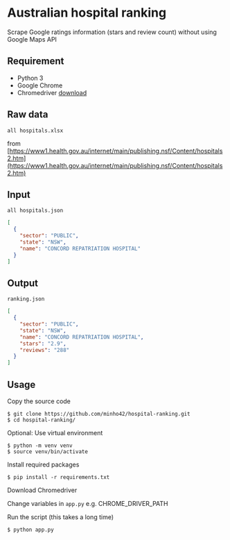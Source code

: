 # Australian hospital ranking

Scrape Google ratings information (stars and review count) without using Google Maps API

## Requirement

- Python 3
- Google Chrome
- Chromedriver [download](https://chromedriver.chromium.org/downloads)

## Raw data

`all hospitals.xlsx`

from [https://www1.health.gov.au/internet/main/publishing.nsf/Content/hospitals2.htm](https://www1.health.gov.au/internet/main/publishing.nsf/Content/hospitals2.htm)

## Input

`all hospitals.json`

```json
[
  {
    "sector": "PUBLIC",
    "state": "NSW",
    "name": "CONCORD REPATRIATION HOSPITAL"
  }
]
```

## Output

`ranking.json`

```json
[
  {
    "sector": "PUBLIC",
    "state": "NSW",
    "name": "CONCORD REPATRIATION HOSPITAL",
    "stars": "2.9",
    "reviews": "288"
  }
]
```

## Usage

Copy the source code

```shell
$ git clone https://github.com/minho42/hospital-ranking.git
$ cd hospital-ranking/
```

Optional: Use virtual environment

```shell
$ python -m venv venv
$ source venv/bin/activate
```

Install required packages

```shell
$ pip install -r requirements.txt
```

Download Chromedriver

Change variables in `app.py`
e.g. CHROME_DRIVER_PATH

Run the script (this takes a long time)

```
$ python app.py
```
